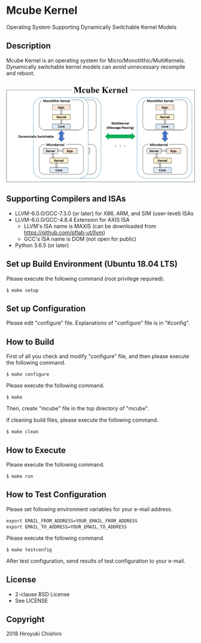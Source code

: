 # Mcube Kernel
Operating System Supporting Dynamically Switchable Kernel Models

## Description
Mcube Kernel is an operating system for Micro/Monotlithic/MultiKernels.
Dynamically switchable kernel models can avoid unnecessary recompile and
reboot.

![Mcube Kernel](doc/fig/mcube.jpg "Mcube Kernel")

## Supporting Compilers and ISAs
- LLVM-6.0.0/GCC-7.3.0 (or later) for X86, ARM, and SIM (user-level) ISAs
- LLVM-6.0.0/GCC-4.8.4 Extension for AXIS ISA
  - LLVM's ISA name is MAXIS (can be downloaded from https://github.com/pflab-ut/llvm)
  - GCC's ISA name is DOM (not open for public)
- Python 3.6.5 (or later)


## Set up Build Environment (Ubuntu 18.04 LTS)

Please execute the following command (root privilege required).
```
$ make setup
```

## Set up Configuration

Please edit "configure" file.
Explanations of "configure" file is in "Kconfig".


## How to Build

First of all you check and modify "configure" file, and then please
execute the following command.
```
$ make configure
```

Please execute the following command.
```
$ make
```
Then, create "mcube" file in the top directory of "mcube".


If cleaning build files, please execute the following command.
```
$ make clean
```

## How to Execute

Please execute the following command.
```
$ make run
```


## How to Test Configuration

Please set following environment variables for your e-mail address.

```
export EMAIL_FROM_ADDRESS=YOUR_EMAIL_FROM_ADDRESS
export EMAIL_TO_ADDRESS=YOUR_EMAIL_TO_ADDRESS
```

Please execute the following command.

```
$ make testconfig
```

After test configuration, send results of test configuration to your e-mail.


## License
- 2-clause BSD License
- See LICENSE

## Copyright
2018 Hiroyuki Chishiro
